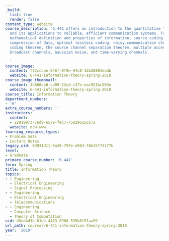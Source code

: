 ```yaml
---
_build:
  list: true
  render: false
content_type: website
course_description: '6.441 offers an introduction to the quantitative theory of information
  and its applications to reliable, efficient communication systems. Topics include
  mathematical definition and properties of information, source coding theorem, lossless
  compression of data, optimal lossless coding, noisy communication channels, channel
  coding theorem, the source channel separation theorem, multiple access channels,
  broadcast channels, Gaussian noise, and time-varying channels.

  '
course_image:
  content: f72cccae-546f-0f9e-94c0-15b30801eadb
  website: 6-441-information-theory-spring-2010
course_image_thumbnail:
  content: 3d860eb8-cd09-13cd-c37e-eac921bc503e
  website: 6-441-information-theory-spring-2010
course_title: Information Theory
department_numbers:
- '6'
extra_course_numbers: ''
instructors:
  content:
  - 22919973-76d9-6579-fec7-758296156572
  website: ocw-www
learning_resource_types:
- Problem Sets
- Lecture Notes
legacy_uid: 9d931d11-9a30-797e-e983-f6b15f73377b
level:
- Graduate
primary_course_number: '6.441'
term: Spring
title: Information Theory
topics:
- - Engineering
  - Electrical Engineering
  - Signal Processing
- - Engineering
  - Electrical Engineering
  - Telecommunications
- - Engineering
  - Computer Science
  - Theory of Computation
uid: d3ed4d3b-81de-4463-8968-535b8f91aa99
url_path: courses/6-441-information-theory-spring-2010
year: '2010'
---
```

